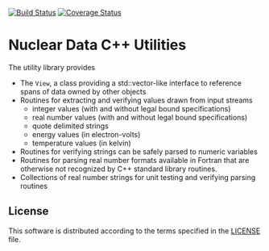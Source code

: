 [![Build Status](https://travis-ci.org/njoy/utility.svg?branch=master)](https://travis-ci.org/njoy/utility)
[![Coverage Status](https://coveralls.io/repos/github/njoy/utility/badge.svg?branch=master)](https://coveralls.io/github/njoy/utility?branch=master)

Nuclear Data C++ Utilities
==========================

The utility library provides

+ The `View`, a class providing a std::vector-like interface to reference spans of data owned by other objects 
+ Routines for extracting and verifying values drawn from input streams 
    - integer values (with and without legal bound specifications)
    - real number values (with and without legal bound specifications)
    - quote delimited strings
    - energy values (in electron-volts)
    - temperature values (in kelvin)
+ Routines for verifying strings can be safely parsed to numeric variables
+ Routines for parsing real number formats available in Fortran that are otherwise not recognized by C++ standard library routines.
+ Collections of real number strings for unit testing and verifying parsing routines

## License
This software is distributed according to the terms specified in the [LICENSE](LICENSE) file.

